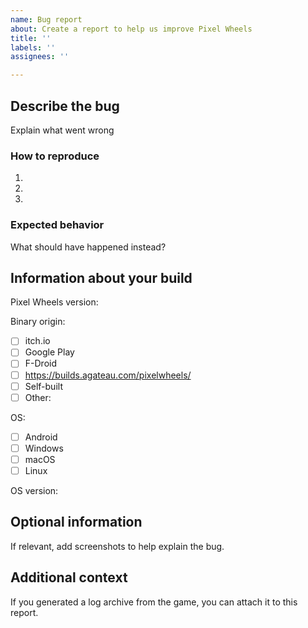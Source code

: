 ```yaml
---
name: Bug report
about: Create a report to help us improve Pixel Wheels
title: ''
labels: ''
assignees: ''

---
```


## Describe the bug

Explain what went wrong

### How to reproduce

1.
2.
3.

### Expected behavior

What should have happened instead?

## Information about your build

Pixel Wheels version:

Binary origin:

- [ ] itch.io
- [ ] Google Play
- [ ] F-Droid
- [ ] <https://builds.agateau.com/pixelwheels/>
- [ ] Self-built
- [ ] Other:

OS:

- [ ] Android
- [ ] Windows
- [ ] macOS
- [ ] Linux

OS version:

## Optional information

If relevant, add screenshots to help explain the bug.

## Additional context

If you generated a log archive from the game, you can attach it to this report.

